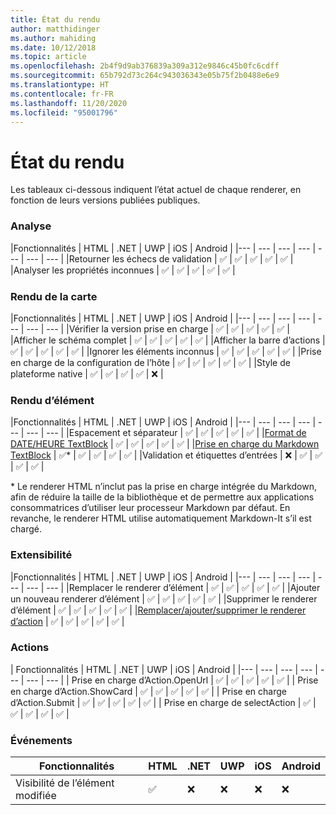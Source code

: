```yaml
---
title: État du rendu
author: matthidinger
ms.author: mahiding
ms.date: 10/12/2018
ms.topic: article
ms.openlocfilehash: 2b4f9d9ab376839a309a312e9846c45b0fc6cdff
ms.sourcegitcommit: 65b792d73c264c943036343e05b75f2b0488e6e9
ms.translationtype: HT
ms.contentlocale: fr-FR
ms.lasthandoff: 11/20/2020
ms.locfileid: "95001796"
---
```

# <a name="renderer-status"></a>État du rendu
Les tableaux ci-dessous indiquent l’état actuel de chaque renderer, en fonction de leurs versions publiées publiques.

### <a name="parsing"></a>Analyse

|Fonctionnalités | HTML | .NET | UWP | iOS | Android |
|--- | --- | --- | --- | --- | --- | --- |
|Retourner les échecs de validation | ✅ | ✅ | ✅ | ✅ | ✅ |
|Analyser les propriétés inconnues | ✅ | ✅ | ✅ | ✅ | ✅ |

### <a name="card-rendering"></a>Rendu de la carte

|Fonctionnalités | HTML | .NET | UWP | iOS | Android |
|--- | --- | --- | --- | --- | --- | --- |
|Vérifier la version prise en charge | ✅ | ✅ | ✅ | ✅ | ✅  |
|Afficher le schéma complet | ✅ | ✅ | ✅ | ✅ | ✅ |
|Afficher la barre d’actions | ✅ | ✅ | ✅ | ✅ | ✅ |
|Ignorer les éléments inconnus | ✅ | ✅ | ✅ | ✅ | ✅ |
|Prise en charge de la configuration de l’hôte | ✅ | ✅ | ✅ | ✅ | ✅ |
|Style de plateforme native | ✅ | ✅ | ✅ | ✅ | ❌ |

### <a name="element-rendering"></a>Rendu d’élément

|Fonctionnalités | HTML | .NET | UWP | iOS | Android |
|--- | --- | --- | --- | --- | --- | --- |
|Espacement et séparateur | ✅ | ✅ | ✅ | ✅ | ✅ |
|[Format de DATE/HEURE TextBlock](../authoring-cards/text-features.md#datetime-formatting-and-localization) | ✅ | ✅ | ✅ | ✅ | ✅ |
|[Prise en charge du Markdown TextBlock](../authoring-cards/text-features.md#markdown-commonmark-subset) | ✅* | ✅ | ✅ | ✅ | ✅ |
|Validation et étiquettes d’entrées | ❌ | ✅ | ✅ | ✅ | ✅ |

\* Le renderer HTML n’inclut pas la prise en charge intégrée du Markdown, afin de réduire la taille de la bibliothèque et de permettre aux applications consommatrices d’utiliser leur processeur Markdown par défaut. En revanche, le renderer HTML utilise automatiquement Markdown-It s’il est chargé.

### <a name="extensibility"></a>Extensibilité

|Fonctionnalités | HTML | .NET | UWP | iOS | Android |
|--- | --- | --- | --- | --- | --- | --- |
|Remplacer le renderer d’élément | ✅ | ✅ | ✅ | ✅ | ✅ |
|Ajouter un nouveau renderer d’élément | ✅ | ✅ | ✅ | ✅ | ✅ |
|Supprimer le renderer d’élément | ✅ | ✅ | ✅ | ✅ | ✅ |
|[Remplacer/ajouter/supprimer le renderer d’action](https://github.com/Microsoft/AdaptiveCards/issues/1671) | ✅ | ✅ | ✅ | ✅ | ✅ |

### <a name="actions"></a>Actions

| Fonctionnalités | HTML | .NET | UWP | iOS | Android |
|--- | --- | --- | --- | --- | --- | --- |
| Prise en charge d’Action.OpenUrl | ✅ | ✅ | ✅ | ✅ | ✅  |
| Prise en charge d’Action.ShowCard  | ✅ | ✅ | ✅ | ✅ | ✅ |
| Prise en charge d’Action.Submit  | ✅ | ✅ | ✅ | ✅ | ✅  |
| Prise en charge de selectAction | ✅ | ✅ | ✅ | ✅ | ✅ |

### <a name="events"></a>Événements

|       Fonctionnalités        | HTML | .NET | UWP | iOS | Android | 
|----------------------------|------|------|-----|-----|---------|
| Visibilité de l’élément modifiée |  ✅   |  ❌   |  ❌  |  ❌  | ❌ |

